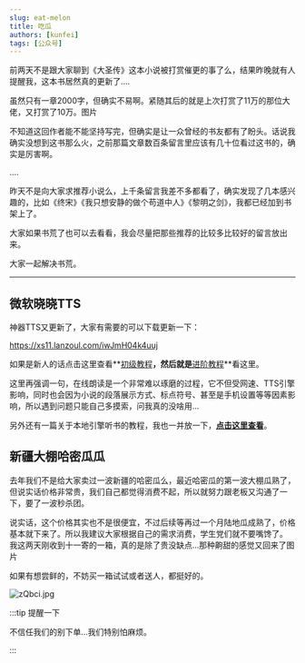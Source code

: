 ```yaml
---
slug: eat-melon
title: 吃瓜
authors: [kunfei]
tags: [公众号]
---
```


前两天不是跟大家聊到《大圣传》这本小说被打赏催更的事了么，结果昨晚就有人提醒我，这本书居然真的更新了....

虽然只有一章2000字，但确实不易啊。紧随其后的就是上次打赏了11万的那位大佬，又打赏了10万。图片

不知道这回作者能不能坚持写完，但确实是让一众曾经的书友都有了盼头。话说我确实没想到这书那么火，之前那篇文章数百条留言里应该有几十位看过这书的，确实是厉害啊。

....

昨天不是向大家求推荐小说么，上千条留言我差不多都看了，确实发现了几本感兴趣的，比如《终宋》《我只想安静的做个苟道中人》《黎明之剑》，我都已经加到书架上了。

大家如果书荒了也可以去看看，我会尽量把那些推荐的比较多比较好的留言放出来。

大家一起解决书荒。


***

## 微软晓晓TTS

神器TTS又更新了，大家有需要的可以下载更新一下：

https://xs11.lanzoul.com/iwJmH04k4uuj

如果是新人的话点击这里查看**[初级教程](docs/tutorial-basics/tts-Ag2s20150909)**，然后就是**[进阶教程](https://mp.weixin.qq.com/s/0yVhK6XUqFXH3ez84rnFzA)**看这里。

这里再强调一句，在线朗读是一个非常难以琢磨的过程，它不但受网速、TTS引擎影响，同时也会因为小说的段落展示方式、标点符号、甚至是手机设置等等因素影响，所以遇到问题只能自己多摸索，问我真的没啥用...

另外还有一篇关于本地引擎听书的教程，我也一并放一下，**[点击这里查看](https://mp.weixin.qq.com/s/A82ky5hWm9yMKTgqmPj2ew)**。

## 新疆大棚哈密瓜瓜

去年我们不是给大家卖过一波新疆的哈密瓜么，最近哈密瓜的第一波大棚瓜熟了，但说实话价格非常贵，我们自己都觉得消费不起，所以就努力跟老板又沟通了一下，要了一波秒杀团。

说实话，这个价格其实也不是很便宜，不过后续等再过一个月陆地瓜成熟了，价格基本就下来了。所以我建议大家根据自己的需求消费，学生党们就不要嘴馋了。
我这两天刚收到十一寄的一箱，真的是除了贵没缺点...那种齁甜的感觉又回来了图片

如果有想尝鲜的，不妨买一箱试试或者送人，都挺好的。

![zQbci.jpg](https://i.imgtg.com/2022/05/10/zQbci.jpg)

:::tip 提醒一下

不信任我们的别下单...我们特别怕麻烦。

:::